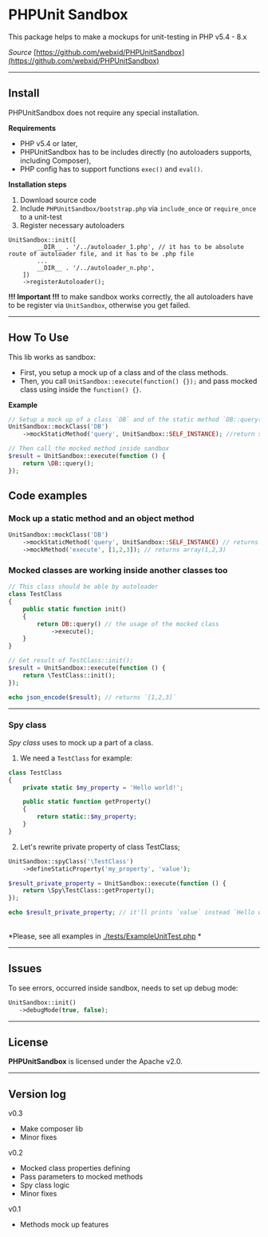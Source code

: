 # PHPUnit Sandbox

This package helps to make a mockups for unit-testing in PHP v5.4 - 8.x

*Source* [https://github.com/webxid/PHPUnitSandbox](https://github.com/webxid/PHPUnitSandbox)

---

## Install

PHPUnitSandbox does not require any special installation.

**Requirements**
- PHP v5.4 or later,
- PHPUnitSandbox has to be includes directly (no autoloaders supports, including Composer),
- PHP config has to support functions `exec()` and `eval()`.

**Installation steps**

1. Download source code
2. Include `PHPUnitSandbox/bootstrap.php` via `include_once` or `require_once` to a unit-test
3. Register necessary autoloaders
```
UnitSandbox::init([
        __DIR__ . '/../autoloader_1.php', // it has to be absolute route of autoloader file, and it has to be .php file
        ...
        __DIR__ . '/../autoloader_n.php',
    ])
    ->registerAutoloader();
```

**!!! Important !!!** to make sandbox works correctly, the all autoloaders have to be register via `UnitSandbox`, otherwise you get failed.

---

## How To Use

This lib works as sandbox: 
- First, you setup a mock up of a class and of the class methods.
- Then, you call `UnitSandbox::execute(function() {});` and pass mocked class using inside the `function() {}`.

**Example**
```php
// Setup a mock up of a class `DB` and of the static method `DB::query()`
UnitSandbox::mockClass('DB')
    ->mockStaticMethod('query', UnitSandbox::SELF_INSTANCE); //return self instance

// Then call the mocked method inside sandbox
$result = UnitSandbox::execute(function () {
    return \DB::query();
});
```

## Code examples

### Mock up a static method and an object method
```php
UnitSandbox::mockClass('DB')
    ->mockStaticMethod('query', UnitSandbox::SELF_INSTANCE) // returns self instance
    ->mockMethod('execute', [1,2,3]); // returns array(1,2,3)
```


### Mocked classes are working inside another classes too

```php
// This class should be able by autoloader
class TestClass
{
    public static function init()
    {
        return DB::query() // the usage of the mocked class
            ->execute();
    }
}
```

```php
// Get result of TestClass::init();
$result = UnitSandbox::execute(function () {
    return \TestClass::init();
});

echo json_encode($result); // returns `[1,2,3]` 

``` 

---

### Spy class

_Spy class_ uses to mock up a part of a class. 


1. We need a `TestClass` for example:
```php
class TestClass
{
    private static $my_property = 'Hello world!';

    public static function getProperty()
    {
        return static::$my_property;
    }
}
```

2. Let's rewrite private property of class TestClass;

```php
UnitSandbox::spyClass('\TestClass')
    ->defineStaticProperty('my_property', 'value');

$result_private_property = UnitSandbox::execute(function () {
    return \Spy\TestClass::getProperty();
});

echo $result_private_property; // it'll prints `value` instead `Hello world!`
```

\
*Please, see all examples in [./tests/ExampleUnitTest.php](./tests/ExampleUnitTest.php) *

---

## Issues

To see errors, occurred inside sandbox, needs to set up debug mode:
 ```php
 UnitSandbox::init()
    ->debugMode(true, false);
 ```

---

## License

**PHPUnitSandbox** is licensed under the Apache v2.0.

---
 
 ## Version log
 v0.3
 - Make composer lib
 - Minor fixes 

 v0.2
 - Mocked class properties defining
 - Pass parameters to mocked methods
 - Spy class logic
 - Minor fixes
 
 v0.1
 - Methods mock up features
 
